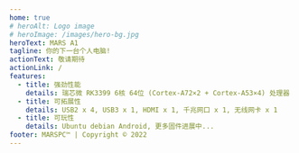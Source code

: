 ```yaml
---
home: true
# heroAlt: Logo image
# heroImage: /images/hero-bg.jpg
heroText: MARS A1
tagline: 你的下一台个人电脑!
actionText: 敬请期待
actionLink: /
features:
  - title: 强劲性能
    details: 瑞芯微 RK3399 6核 64位 (Cortex-A72×2 + Cortex-A53×4) 处理器
  - title: 可拓展性
    details: USB2 x 4, USB3 x 1, HDMI x 1, 千兆网口 x 1, 无线网卡 x 1
  - title: 可玩性
    details: Ubuntu debian Android, 更多固件进展中...
footer: MARSPC™ | Copyright © 2022
---
```

